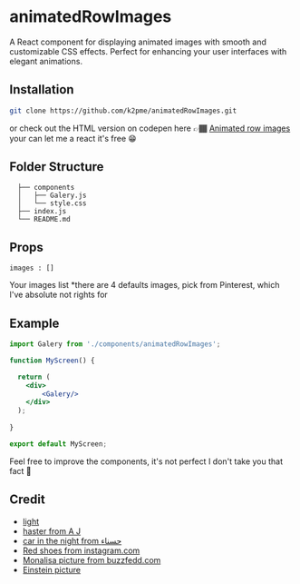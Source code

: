 # animatedRowImages

A React component for displaying animated images with smooth and customizable CSS effects. Perfect for enhancing your user interfaces with elegant animations.

## Installation
  ```bash
  git clone https://github.com/k2pme/animatedRowImages.git
  ```
  or check out the HTML version on codepen here 
  👉🏾 [Animated row images](https://codepen.io/Clodlin-Mantsila/pen/mdZxJzm) your can let me a react it's free 😁

##    Folder Structure

      ├── components
      │   ├── Galery.js
      │   └── style.css
      ├── index.js
      └── README.md

## Props 
  ```
  images : []
  ```
  Your images list
  *there are 4 defaults images, pick from Pinterest, which I've absolute not rights for

## Example 
  ```jsx
  import Galery from './components/animatedRowImages';
  
  function MyScreen() {
  
    return (
      <div>
          <Galery/>
      </div>
    );
    
  }
  
  export default MyScreen;
  ```


Feel free to improve the components, it's not perfect I don't take you that fact 🤣

## Credit 
  - [light](https://i.pinimg.com/236x/90/0e/fa/900efa4902d0dc5c886d5d84c798e908.jpg)
  - [haster from A J](https://i.pinimg.com/236x/38/65/21/386521c5e15570a435fddcd124ff61a7.jpg)
  - [car in the night from حسناء](https://i.pinimg.com/236x/de/1d/e7/de1de749efbb8f3db121c5f7ff105cdb.jpg)
  - [Red shoes from instagram.com](https://i.pinimg.com/236x/97/c1/3a/97c13af8e4375077c8dc35fc3dc2911d.jpg)
  - [Monalisa picture from buzzfedd.com](https://i.pinimg.com/236x/7d/d3/b9/7dd3b9fd06e8dd60fd0174ac2b92c133.jpg)
  - [Einstein picture](https://i.pinimg.com/236x/36/51/83/365183f4312af39d63ed5826265d383b.jpg)
